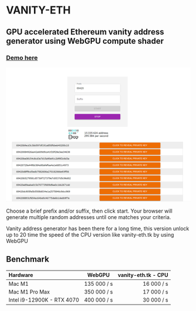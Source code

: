 # VANITY-ETH

## GPU accelerated Ethereum vanity address generator using WebGPU compute shader

### [Demo here](https://vanity-eth.modez.pro/)

![demo](public/demo.png "Demo")

Choose a brief prefix and/or suffix, then click start. Your browser will generate multiple random addresses until one matches your criteria.

Vanity address generator has been there for a long time, this version unlock up to 20 time the speed of the CPU version like vanity-eth.tk by using WebGPU


## Benchmark

| Hardware              | WebGPU | vanity-eth.tk - CPU |
| :---------------- | :------: | ----: |
| Mac M1        |   135 000 / s   | 16 000 / s |
| Mac M1 Pro Max        |   350 000 / s   | 17 000 / s |
| Intel i9-12900K - RTX 4070         |   400 000 / s   | 30 000 / s |
